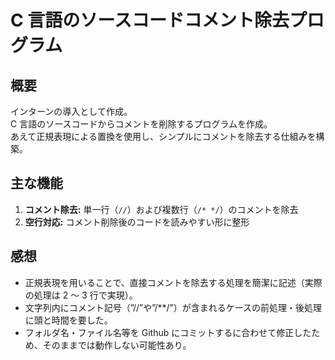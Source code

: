 # C 言語のソースコードコメント除去プログラム

## 概要

インターンの導入として作成。  
C 言語のソースコードからコメントを削除するプログラムを作成。  
あえて正規表現による置換を使用し、シンプルにコメントを除去する仕組みを構築。

## 主な機能

1. **コメント除去:** 単一行（`//`）および複数行（`/* */`）のコメントを除去
2. **空行対応:** コメント削除後のコードを読みやすい形に整形

## 感想

- 正規表現を用いることで、直接コメントを除去する処理を簡潔に記述（実際の処理は 2 ～ 3 行で実現）。
- 文字列内にコメント記号（”//”や”/\*\*/”）が含まれるケースの前処理・後処理に頭と時間を要した。
- フォルダ名・ファイル名等を Github にコミットするに合わせて修正したため、そのままでは動作しない可能性あり。
